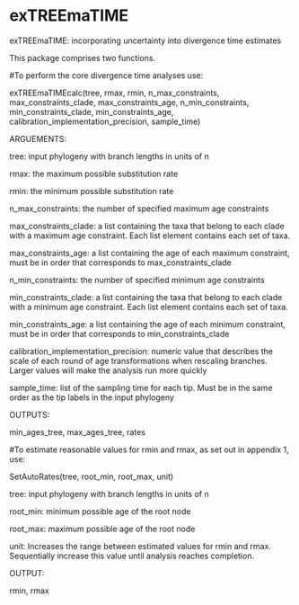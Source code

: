 # exTREEmaTIME
exTREEmaTIME: incorporating uncertainty into divergence time estimates

This package comprises two functions.

#To perform the core divergence time analyses use:

exTREEmaTIMEcalc(tree, rmax, rmin, n_max_constraints, max_constraints_clade, max_constraints_age, n_min_constraints, min_constraints_clade, min_constraints_age, calibration_implementation_precision, sample_time)

ARGUEMENTS:

tree: input phylogeny with branch lengths in units of n

rmax: the maximum possible substitution rate

rmin: the minimum possible substitution rate

n_max_constraints: the number of specified maximum age constraints

max_constraints_clade: a list containing the taxa that belong to each clade with a maximum age constraint. Each list element contains each set of taxa.

max_constraints_age: a list containing the age of each maximum constraint, must be in order that corresponds to max_constraints_clade

n_min_constraints: the number of specified minimum age constraints

min_constraints_clade: a list containing the taxa that belong to each clade with a minimum age constraint. Each list element contains each set of taxa.

min_constraints_age: a list containing the age of each minimum constraint, must be in order that corresponds to min_constraints_clade

calibration_implementation_precision: numeric value that describes the scale of each round of age transformations when rescaling branches. Larger values will make the analysis run more quickly

sample_time: list of the sampling time for each tip. Must be in the same order as the tip labels in the input phylogeny

OUTPUTS:

min_ages_tree, max_ages_tree, rates


#To estimate reasonable values for rmin and rmax, as set out in appendix 1, use:

SetAutoRates(tree, root_min, root_max, unit)

tree: input phylogeny with branch lengths in units of n

root_min: minimum possible age of the root node

root_max: maximum possible age of the root node

unit: Increases the range between estimated values for rmin and rmax. Sequentially increase this value until analysis reaches completion.

OUTPUT:

rmin, rmax
 

